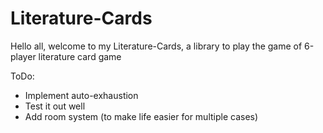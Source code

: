 # Literature-Cards

Hello all, welcome to my Literature-Cards, a library to play the game of 6-player literature card game

ToDo:
- Implement auto-exhaustion
- Test it out well
- Add room system (to make life easier for multiple cases)